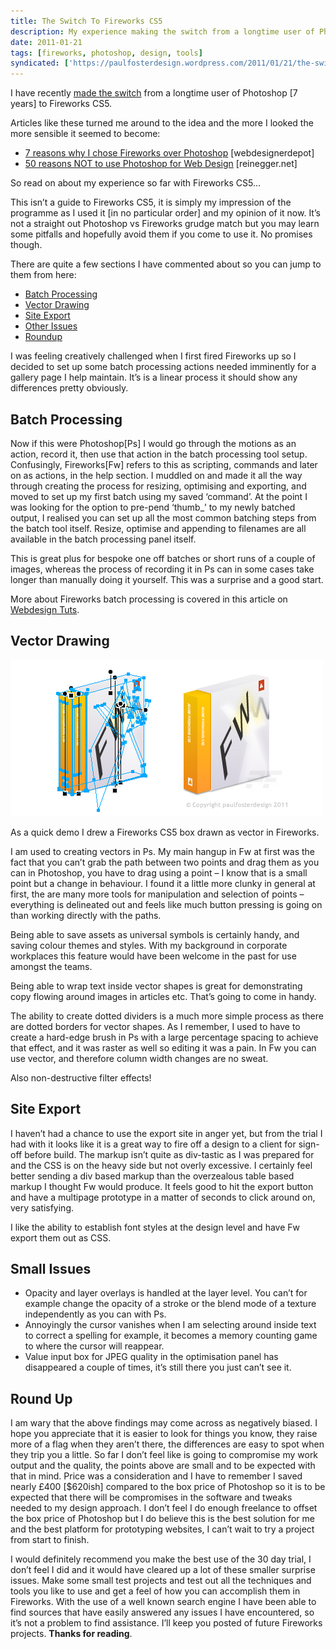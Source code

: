 ```yaml
---
title: The Switch To Fireworks CS5
description: My experience making the switch from a longtime user of Photoshop to Fireworks CS5
date: 2011-01-21
tags: [fireworks, photoshop, design, tools]
syndicated: ['https://paulfosterdesign.wordpress.com/2011/01/21/the-switch-to-fireworks-cs5/']
---
```


I have recently [made the switch](/blog/switch-to-fireworks-cs5/) from a longtime user of Photoshop [7 years] to Fireworks CS5.

Articles like these turned me around to the idea and the more I looked the more sensible it seemed to become:

* [7 reasons why I chose Fireworks over Photoshop](http://www.webdesignerdepot.com/2010/08/7-reasons-why-i-choose-fireworks-over-photoshop/) [webdesignerdepot]
* [50 reasons NOT to use Photoshop for Web Design](http://www.reinegger.net/50_reasons_not_to_use_photoshop_for_webdesign.html) [reinegger.net]

So read on about my experience so far with Fireworks CS5…

This isn’t a guide to Fireworks CS5, it is simply my impression of the programme as I used it [in no particular order] and my opinion of it now. It’s not a straight out Photoshop vs Fireworks grudge match but you may learn some pitfalls and hopefully avoid them if you come to use it. No promises though.

There are quite a few sections I have commented about so you can jump to them from here:

* [Batch Processing](#Batch%20Processing)
* [Vector Drawing](#Vector%20Drawing)
* [Site Export](#Site%20Export)
* [Other Issues](#Small%20Issues)
* [Roundup](#Round%20Up)

I was feeling creatively challenged when I first fired Fireworks up so I decided to set up some batch processing actions needed imminently for a gallery page I help maintain. It’s is a linear process it should show any differences pretty obviously.

## Batch Processing

Now if this were Photoshop[Ps] I would go through the motions as an action, record it, then use that action in the batch processing tool setup. Confusingly, Fireworks[Fw] refers to this as scripting, commands and later on as actions, in the help section. I muddled on and made it all the way through creating the process for resizing, optimising and exporting, and moved to set up my first batch using my saved ‘command’. At the point I was looking for the option to pre-pend ‘thumb_’ to my newly batched output, I realised you can set up all the most common batching steps from the batch tool itself. Resize, optimise and appending to filenames are all available in the batch processing panel itself.

This is great plus for bespoke one off batches or short runs of a couple of images, whereas the process of recording it in Ps can in some cases take longer than manually doing it yourself. This was a surprise and a good start.

More about Fireworks batch processing is covered in this article on [Webdesign Tuts](http://webdesign.tutsplus.com/videos/fireworks-videos/getting-started-with-fireworks-batch-processing-experiment/).

## Vector Drawing

![Fireworks CS5 box vector illustration](/assets/images/fireworks-cs5-box.png)

As a quick demo I drew a Fireworks CS5 box drawn as vector in Fireworks.

I am used to creating vectors in Ps. My main hangup in Fw at first was the fact that you can’t grab the path between two points and drag them as you can in Photoshop, you have to drag using a point – I know that is a small point but a change in behaviour. I found it a little more clunky in general at first, the are many more tools for manipulation and selection of points – everything is delineated out and feels like much button pressing is going on than working directly with the paths.

Being able to save assets as universal symbols is certainly handy, and saving colour themes and styles. With my background in corporate workplaces this feature would have been welcome in the past for use amongst the teams.

Being able to wrap text inside vector shapes is great for demonstrating copy flowing around images in articles etc. That’s going to come in handy.

The ability to create dotted dividers is a much more simple process as there are dotted borders for vector shapes. As I remember, I used to have to create a hard-edge brush in Ps with a large percentage spacing to achieve that effect, and it was raster as well so editing it was a pain. In Fw you can use vector, and therefore column width changes are no sweat.

Also non-destructive filter effects!

## Site Export

I haven’t had a chance to use the export site in anger yet, but from the trial I had with it looks like it is a great way to fire off a design to a client for sign-off before build. The markup isn’t quite as div-tastic as I was prepared for and the CSS is on the heavy side but not overly excessive. I certainly feel better sending a div based markup than the overzealous table based markup I thought Fw would produce. It feels good to hit the export button and have a multipage prototype in a matter of seconds to click around on, very satisfying.

I like the ability to establish font styles at the design level and have Fw export them out as CSS.

## Small Issues

* Opacity and layer overlays is handled at the layer level. You can’t for example change the opacity of a stroke or the blend mode of a texture independently as you can with Ps.
* Annoyingly the cursor vanishes when I am selecting around inside text to correct a spelling for example, it becomes a memory counting game to where the cursor will reappear.
* Value input box for JPEG quality in the optimisation panel has disappeared a couple of times, it’s still there you just can’t see it.

## Round Up

I am wary that the above findings may come across as negatively biased. I hope you appreciate that it is easier to look for things you know, they raise more of a flag when they aren’t there, the differences are easy to spot when they trip you a little. So far I don’t feel like is going to compromise my work output and the quality, the points above are small and to be expected with that in mind. Price was a consideration and I have to remember I saved nearly £400 [$620ish] compared to the box price of Photoshop so it is to be expected that there will be compromises in the software and tweaks needed to my design approach. I don’t feel I do enough freelance to offset the box price of Photoshop but I do believe this is the best solution for me and the best platform for prototyping websites, I can’t wait to try a project from start to finish.

I would definitely recommend you make the best use of the 30 day trial, I don’t feel I did and it would have cleared up a lot of these smaller surprise issues. Make some small test projects and test out all the techniques and tools you like to use and get a feel of how you can accomplish them in Fireworks. With the use of a well known search engine I have been able to find sources that have easily answered any issues I have encountered, so it’s not a problem to find assistance. I’ll keep you posted of future Fireworks projects. **Thanks for reading**.
